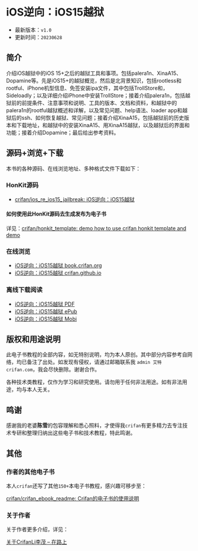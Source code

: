 # iOS逆向：iOS15越狱

* 最新版本：`v1.0`
* 更新时间：`20230628`

## 简介

介绍iOS越狱中的iOS 15+之后的越狱工具和事项。包括palera1n、XinaA15、Dopamine等。先是iOS15+的越狱概览，然后是北背景知识，包括rootless和rootful、iPhone机型信息、免签安装ipa文件，其中包括TrollStore和，Sideloadly；以及详细介绍iPhone中安装TrollStore；接着介绍palera1n，包括越狱前的前提条件、注意事项和说明、工具的版本、文档和资料，和越狱中的palera1n的rootful越狱概述和详解，以及常见问题、help语法、loader app和越狱后的ssh、如何恢复越狱、常见问题；接着介绍XinaA15，包括越狱前的历史版本和下载地址，和越狱中的安装XinaA15、用XinaA15越狱，以及越狱后的界面和功能；接着介绍Dopamine；最后给出参考资料。

## 源码+浏览+下载

本书的各种源码、在线浏览地址、多种格式文件下载如下：

### HonKit源码

* [crifan/ios_re_ios15_jailbreak: iOS逆向：iOS15越狱](https://github.com/crifan/ios_re_ios15_jailbreak)

#### 如何使用此HonKit源码去生成发布为电子书

详见：[crifan/honkit_template: demo how to use crifan honkit template and demo](https://github.com/crifan/honkit_template)

### 在线浏览

* [iOS逆向：iOS15越狱 book.crifan.org](https://book.crifan.org/books/ios_re_ios15_jailbreak/website/)
* [iOS逆向：iOS15越狱 crifan.github.io](https://crifan.github.io/ios_re_ios15_jailbreak/website/)

### 离线下载阅读

* [iOS逆向：iOS15越狱 PDF](https://book.crifan.org/books/ios_re_ios15_jailbreak/pdf/ios_re_ios15_jailbreak.pdf)
* [iOS逆向：iOS15越狱 ePub](https://book.crifan.org/books/ios_re_ios15_jailbreak/epub/ios_re_ios15_jailbreak.epub)
* [iOS逆向：iOS15越狱 Mobi](https://book.crifan.org/books/ios_re_ios15_jailbreak/mobi/ios_re_ios15_jailbreak.mobi)

## 版权和用途说明

此电子书教程的全部内容，如无特别说明，均为本人原创。其中部分内容参考自网络，均已备注了出处。如发现有侵权，请通过邮箱联系我 `admin 艾特 crifan.com`，我会尽快删除。谢谢合作。

各种技术类教程，仅作为学习和研究使用。请勿用于任何非法用途。如有非法用途，均与本人无关。

## 鸣谢

感谢我的老婆**陈雪**的包容理解和悉心照料，才使得我`crifan`有更多精力去专注技术专研和整理归纳出这些电子书和技术教程，特此鸣谢。

## 其他

### 作者的其他电子书

本人`crifan`还写了其他`150+`本电子书教程，感兴趣可移步至：

[crifan/crifan_ebook_readme: Crifan的电子书的使用说明](https://github.com/crifan/crifan_ebook_readme)

### 关于作者

关于作者更多介绍，详见：

[关于CrifanLi李茂 – 在路上](https://www.crifan.org/about/)
